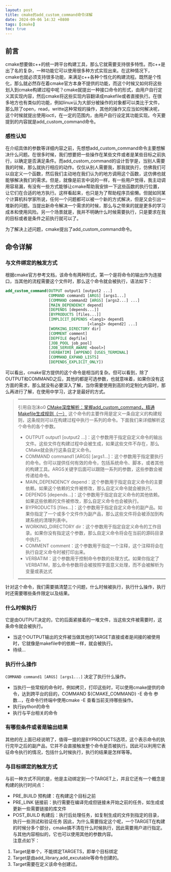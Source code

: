 ```yaml
---
layout: post
title: cmake的add_custom_command命令详解
date: 2024-09-06 14:32 +0800
tags: [cmake]
toc: true
---
```


## 前言  
cmake想要做c++的统一跨平台构建工具，那么它就需要支持很多特性。而c++是出了名的复杂，一种功能它可以使用很多种方式实现出来。在这种情况下，cmake也就必须支持很多功能，来满足c++各种个性化的构建流程。既然是个性化，那么就必然存在着cmake官方本身不提供的功能，而这个时候又如何将这些划入到cmake构建过程中呢？cmake就提出一种接口命令的形式，由用户自行定义其实现内容，然后cmake将这些实现内容翻译成makefile或者直接执行。在很多地方也有类似的功能，例如linux认为大部分被操作的对象都可以类比于文件，那么除了open，read，writte这种常规的操作，其他的操作又应当如何解决呢，这个时候就提出使用ioctl，在一定的范围内，由用户自行设定其功能实现。今天要提到的内容就是add_custom_command命令。  

### 感性认知  
在介绍具体的参数等详细内容之前，先想想add_custom_command命令主要想解决什么问题。在很多时候，我们想要把一些操作在某些文件或者是某些目标之前执行，以确定是否满足条件。而add_custom_command的设计哲学是，当别人需要我的时候，那么就执行相应的动作。仅仅从别人需要我，那我就执行，仿佛我们可以自定义一个函数，然后我们主动地在我们认为的地方调用这个函数，这仿佛也就能够解决我们的需求。但是，就像是前言中说的一样，有一些用户觉得，我主动调用容易漏，有没有一些方式能够让cmake帮助我安排一下这些函数的执行位置，让它们在合适的地方执行。这样看起来，也只是为了帮助程序员偷懒。但就如同某个计算机科学家所说，任何一个问题都可以被一个新的方式解决，但是又会引出一堆新的问题。当提出新命令解决一个需求的时候，那么与之带来的就是更多的学习成本和使用风险。另一个场景就是，我并不明确什么时候需要执行，只是要求在我的目标或者是条件之前执行就可以了。  

为了解决上述问题，cmake提出了add_custom_command命令。  

## 命令详解  
### 与文件绑定的触发方式
根据cmake官方参考文档，该命令有两种形式，第一个是将命令的输出作为连接口，当其他的流程需要这个文件时，那么这个命令就会被执行，语法如下：
```cmake
add_custom_command(OUTPUT output1 [output2 ...]
                   COMMAND command1 [ARGS] [args1...]
                   [COMMAND command2 [ARGS] [args2...] ...]
                   [MAIN_DEPENDENCY depend]
                   [DEPENDS [depends...]]
                   [BYPRODUCTS [files...]]
                   [IMPLICIT_DEPENDS <lang1> depend1
                                    [<lang2> depend2] ...]
                   [WORKING_DIRECTORY dir]
                   [COMMENT comment]
                   [DEPFILE depfile]
                   [JOB_POOL job_pool]
                   [JOB_SERVER_AWARE <bool>]
                   [VERBATIM] [APPEND] [USES_TERMINAL]
                   [COMMAND_EXPAND_LISTS]
                   [DEPENDS_EXPLICIT_ONLY])
```
可以看出，cmake官方提供的这个命令是相当的复杂。但可以看到，除了OUTPUT和COMMAND之后，其他的都是可选参数，也就意味着，如果你没有这方面的需求，那么就没有必要深入了解，当你需要使用到高阶的定制化内容时，那么再进行了解，在使用中学习，这才是最好的方式。

> ***
> 引用自泡沫o0 [CMake深度解析：掌握add_custom_command，精通Makefile生成规则（一）](https://developer.aliyun.com/article/1465043)
> 这个命令的主要作用是定义一条自定义的构建规则，这条规则可以在构建过程中执行一系列的命令。下面我们来详细解析这个命令的各个参数。
> + OUTPUT output1 [output2 ...]：这个参数用于指定自定义命令的输出文件。这些文件在构建过程中会被生成，如果这些文件不存在，那么CMake就会执行这条自定义命令。
> + COMMAND command1 [ARGS] [args1...]：这个参数用于指定要执行的命令。你可以提供任何有效的命令，包括系统命令、脚本，或者其他的构建工具。ARGS关键字后面可以跟随一系列的参数，这些参数会被传递给命令。
> + MAIN_DEPENDENCY depend：这个参数用于指定自定义命令的主要依赖。如果这个依赖的文件被修改，那么自定义命令就会被执行。
> + DEPENDS [depends...]：这个参数用于指定自定义命令的其他依赖。如果这些依赖的文件被修改，那么自定义命令也会被执行。
> + BYPRODUCTS [files...]：这个参数用于指定自定义命令的副产品。如果你指定了一个或多个文件作为副产品，那么这些文件将会被添加到构建系统的清理列表中。
> + WORKING_DIRECTORY dir：这个参数用于指定自定义命令的工作目录。如果你没有指定这个参数，那么自定义命令将会在当前的源码目录中执行。
> + COMMENT comment：这个参数用于指定一个注释，这个注释将会在执行自定义命令时被打印出来。
> + VERBATIM：这个参数用于控制命令参数的处理方式。如果你指定了VERBATIM，那么命令参数将会被按照字面意义处理，而不会被解析为变量或表达式
> ***

针对这个命令，我们需要搞清楚三个问题，什么时候被执行，执行什么操作，执行时还需要哪些条件限定以及结果。

### 什么时候执行  
它是由OUTPUT决定的，它的后面紧接着的一堆文件，当这些文件被需要时，这条命令就会被执行。
+ 当这个OUTPUT输出的文件被当做其他的TARGET直接或者是间接的被使用时，它就像是makefile中的依赖一样，就会被执行。  
+ 待续...  

### 执行什么操作  
`COMMAND command1 [ARGS] [args1...]` 决定了执行什么操作。

* 当执行一些常规的命令时，例如拷贝，打印这些时，可以使用cmake提供的命令，达到跨平台的目的，COMMAND ${CMAKE_COMMAND} -E 命令 参数...，在命令行终端中使用cmake -E 查看当前支持哪些操作。
* 执行python的命令  
* 执行与平台相关的命令  
### 有哪些条件或者是输出结果    
其他的在上面已经说明了，值得一提的是BYPRODUCTS选项，这个表示命令的执行完毕之后的副产品，它并不会直接触发整个命令是否被执行。因此可以利用它表征命令执行的情况，包括什么时候执行，执行的结果是怎样等等。 

### 与目标绑定的触发方式  
与前一种方式不同的是，他是主动绑定到一个TARGET上，并且它还有一个概念是构建的执行时间点：
* PRE_BUILD 预构建：在构建这个目标之前
* PRE_LINK 链接前：执行需要在编译完成但链接未开始之前的任务，如生成或更新一些需要链接的库文件
* POST_BUILD 构建后：执行后处理任务，如复制生成的文件到指定的目录，执行一些测试和验证任务 
因此，为什么需要指定这个呢，一个TARGET在构建的时候分多个部分，cmake搞不清在什么时候执行，因此需要用户进行指定。  
与其他内容相似的，它也可以使用其他的参数内容。  
注意点如下：  
1. Target是单个，不能绑定TARGETS，即单个目标绑定  
2. Target是由add_library,add_excutable等命令创建的。
3. Target需要在定义该命令创建过。

